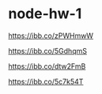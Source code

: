 # node-hw-1

https://ibb.co/zPWHmwW


https://ibb.co/5GdhqmS


https://ibb.co/dtw2FmB


https://ibb.co/5c7k54T
